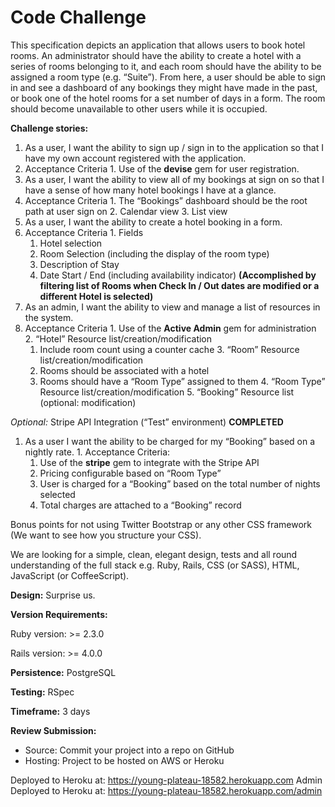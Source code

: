 # Code Challenge

This specification depicts an application that allows users to book hotel rooms. An administrator should have the ability to create a hotel with a series of rooms belonging to it, and each room should have the ability to be assigned a room type (e.g. “Suite”). From here, a user should be able to sign in and see a dashboard of any bookings they might have made in the past, or book one of the hotel rooms for a set number of days in a form. The room should become unavailable to other users while it is occupied.

**Challenge stories:**

1. As a user, I want the ability to sign up / sign in to the application so that I have my own account registered with the application.
  1. Acceptance Criteria
    1. Use of the **devise** gem for user registration.
2. As a user, I want the ability to view all of my bookings at sign on so that I have a sense of how many hotel bookings I have at a glance.
  1. Acceptance Criteria
    1. The “Bookings” dashboard should be the root path at user sign on
    2. Calendar view
    3. List view
3. As a user, I want the ability to create a hotel booking in a form.
  1. Acceptance Criteria
    1. Fields
      1. Hotel selection
      2. Room Selection (including the display of the room type)
      3. Description of Stay
      4. Date Start / End (including availability indicator) **(Accomplished by filtering list of Rooms when Check In / Out dates are modified or a different Hotel is selected)**
4. As an admin, I want the ability to view and manage a list of resources in the system.
  1. Acceptance Criteria
    1.  Use of the  **Active Admin** gem for administration
    2. “Hotel” Resource list/creation/modification
      1. Include room count using a counter cache
    3. “Room” Resource list/creation/modification
      1. Rooms should be associated with a hotel
      2. Rooms should have a “Room Type” assigned to them
    4. “Room Type” Resource list/creation/modification
    5. “Booking” Resource list (optional: modification)

*Optional:* Stripe API Integration (“Test” environment) **COMPLETED**
  1. As a user I want the ability to be charged for my “Booking” based on a nightly rate.
    1. Acceptance Criteria:
      1. Use of the  **stripe**  gem to integrate with the Stripe API
      2. Pricing configurable based on “Room Type”
      3. User is charged for a “Booking” based on the total number of nights selected
      4. Total charges are attached to a “Booking” record

Bonus points for not using Twitter Bootstrap or any other CSS framework (We want to see how you structure your CSS).

We are looking for a simple, clean, elegant design, tests and all round understanding of the full stack e.g. Ruby, Rails, CSS (or SASS), HTML, JavaScript (or CoffeeScript).

**Design:**  Surprise us.

**Version Requirements:**

Ruby version: >= 2.3.0

Rails version: >= 4.0.0

**Persistence:**  PostgreSQL

**Testing:**  RSpec

**Timeframe:**  3 days

**Review Submission:**
* Source: Commit your project into a repo on GitHub
* Hosting: Project to be hosted on AWS or Heroku

Deployed to Heroku at: https://young-plateau-18582.herokuapp.com
Admin Deployed to Heroku at: https://young-plateau-18582.herokuapp.com/admin
